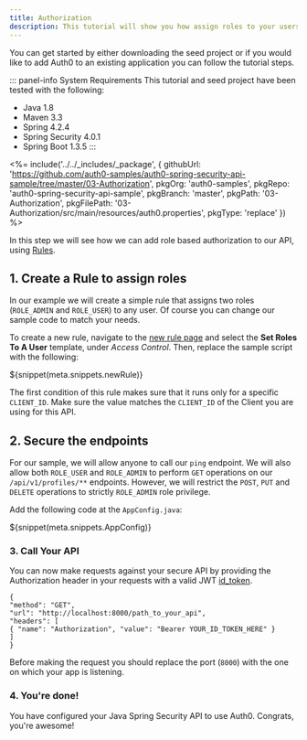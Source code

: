 ```yaml
---
title: Authorization
description: This tutorial will show you how assign roles to your users, and use those claims to authorize or deny a user to access certain API endpoints.
---
```


You can get started by either downloading the seed project or if you would like to add Auth0 to an existing application you can follow the tutorial steps.

::: panel-info System Requirements
This tutorial and seed project have been tested with the following:

* Java 1.8
* Maven 3.3
* Spring 4.2.4
* Spring Security 4.0.1
* Spring Boot 1.3.5
:::

<%= include('../../_includes/_package', {
  githubUrl: 'https://github.com/auth0-samples/auth0-spring-security-api-sample/tree/master/03-Authorization',
  pkgOrg: 'auth0-samples',
  pkgRepo: 'auth0-spring-security-api-sample',
  pkgBranch: 'master',
  pkgPath: '03-Authorization',
  pkgFilePath: '03-Authorization/src/main/resources/auth0.properties',
  pkgType: 'replace'
}) %>

In this step we will see how we can add role based authorization to our API, using [Rules](/rules).

## 1. Create a Rule to assign roles

In our example we will create a simple rule that assigns two roles (`ROLE_ADMIN` and `ROLE_USER`) to any user. Of course you can change our sample code to match your needs.

To create a new rule, navigate to the [new rule page](${uiURL}/#/rules/new) and select the __Set Roles To A User__ template, under _Access Control_. Then, replace the sample script with the following:

${snippet(meta.snippets.newRule)}

The first condition of this rule makes sure that it runs only for a specific `CLIENT_ID`. Make sure the value matches the `CLIENT_ID` of the Client you are using for this API.

## 2. Secure the endpoints

For our sample, we will allow anyone to call our `ping` endpoint. We will also allow both `ROLE_USER` and `ROLE_ADMIN` to perform `GET` operations on our `/api/v1/profiles/**` endpoints. However, we will restrict the `POST`, `PUT` and `DELETE` operations to strictly `ROLE_ADMIN` role privilege.

Add the following code at the `AppConfig.java`:

${snippet(meta.snippets.AppConfig)}

### 3. Call Your API

You can now make requests against your secure API by providing the Authorization header in your requests with a valid JWT [id_token](/tokens#auth0-id_token-jwt-).

```har
{
"method": "GET",
"url": "http://localhost:8000/path_to_your_api",
"headers": [
{ "name": "Authorization", "value": "Bearer YOUR_ID_TOKEN_HERE" }
]
}
```

Before making the request you should replace the port (`8000`) with the one on which your app is listening.

### 4. You're done!

You have configured your Java Spring Security API to use Auth0. Congrats, you're awesome!
